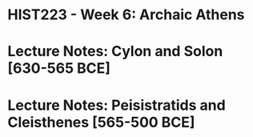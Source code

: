 # HIST223 - Week 6: Archaic Athens

# Lecture Notes: Cylon and Solon [630-565 BCE]

# Lecture Notes: Peisistratids and Cleisthenes [565-500 BCE]